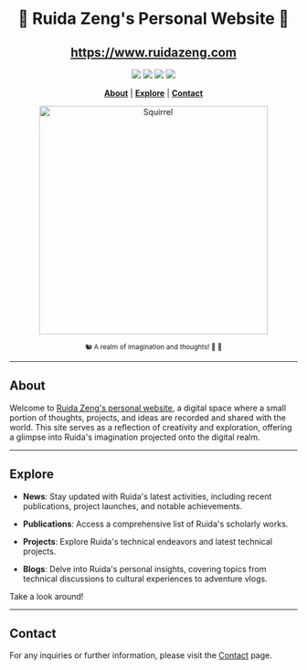 <div align="center">

# 🐻 Ruida Zeng's Personal Website 🐾 
## https://www.ruidazeng.com

<a href='https://www.ruidazeng.com'><img src='https://img.shields.io/badge/Website-Visit-gold'></a>
<a href='https://ruidazeng.github.io'><img src='https://img.shields.io/badge/GitHub%20Pages-Deployment-blue?logo=github'></a>
<a href='mailto:ruida_zeng@alumni.brown.edu'><img src='https://img.shields.io/badge/Contact-Email-red'></a>
<a href='https://www.ruidazeng.com/contact.html'><img src='https://img.shields.io/badge/Contact-Visit%20Page-orange'></a>

[**About**](#about) | [**Explore**](#explore) | [**Contact**](#contact)

<img src="images/squirrel.jpg" alt="Squirrel" width="400"/>
<p><small>🐿️ A realm of imagination and thoughts! 🌰 🍂 </small></p>
</div>

---

## About

Welcome to [Ruida Zeng's personal website](https://www.ruidazeng.com), a digital space where a small portion of thoughts, projects, and ideas are recorded and shared with the world. This site serves as a reflection of creativity and exploration, offering a glimpse into Ruida's imagination projected onto the digital realm. 

---

## Explore

- **News**: Stay updated with Ruida's latest activities, including recent publications, project launches, and notable achievements.

- **Publications**: Access a comprehensive list of Ruida's scholarly works.
  
- **Projects**: Explore Ruida's technical endeavors and latest technical projects.

- **Blogs**: Delve into Ruida's personal insights, covering topics from technical discussions to cultural experiences to adventure vlogs.

Take a look around!

---

## Contact

For any inquiries or further information, please visit the [Contact](https://www.ruidazeng.com/contact.html) page. 
